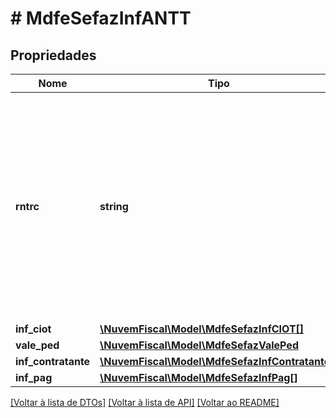 # # MdfeSefazInfANTT

## Propriedades

Nome | Tipo | Descrição | Comentários
------------ | ------------- | ------------- | -------------
**rntrc** | **string** | Registro Nacional de Transportadores Rodoviários de Carga.  Registro obrigatório do emitente do MDF-e junto à ANTT para exercer a atividade de transportador rodoviário de cargas por conta de terceiros e mediante remuneração. | [optional]
**inf_ciot** | [**\NuvemFiscal\Model\MdfeSefazInfCIOT[]**](MdfeSefazInfCIOT.md) |  | [optional]
**vale_ped** | [**\NuvemFiscal\Model\MdfeSefazValePed**](MdfeSefazValePed.md) |  | [optional]
**inf_contratante** | [**\NuvemFiscal\Model\MdfeSefazInfContratante[]**](MdfeSefazInfContratante.md) |  | [optional]
**inf_pag** | [**\NuvemFiscal\Model\MdfeSefazInfPag[]**](MdfeSefazInfPag.md) |  | [optional]

[[Voltar à lista de DTOs]](../../README.md#models) [[Voltar à lista de API]](../../README.md#endpoints) [[Voltar ao README]](../../README.md)
